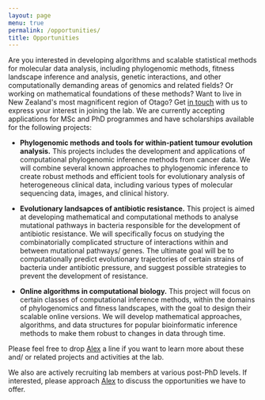 ```yaml
---
layout: page
menu: true
permalink: /opportunities/
title: Opportunities
---
```


Are you interested in developing algorithms and scalable statistical methods for molecular data analysis, including phylogenomic methods, fitness landscape inference and analysis, genetic interactions, and other computationally demanding areas of genomics and related fields?
Or working on mathematical foundations of these methods?
Want to live in New Zealand's most magnificent region of Otago?
Get [in touch](mailto:alex@gavruskin.com) with us to express your interest in joining the lab.
We are currently accepting applications for MSc and PhD programmes and have scholarships available for the following projects:

- **Phylogenomic methods and tools for within-patient tumour evolution analysis.**
  This projects includes the development and applications of computational phylogenomic inference methods from cancer data.
  We will combine several known approaches to phylogenomic inference to create robust methods and efficient tools for evolutionary analysis of heterogeneous clinical data, including various types of molecular sequencing data, images, and clinical history.

- **Evolutionary landsapces of antibiotic resistance.**
  This project is aimed at developing mathematical and computational methods to analyse mutational pathways in bacteria responsible for the development of antibiotic resistance.
  We will specifically focus on studying the combinatorially complicated structure of interactions within and between mutational pathways/ genes.
  The ultimate goal will be to computationally predict evolutionary trajectories of certain strains of bacteria under antibiotic pressure, and suggest possible strategies to prevent the development of resistance.

- **Online algorithms in computational biology.**
  This project will focus on certain classes of computational inference methods, within the domains of phylogenomics and fitness landscapes, with the goal to design their scalable online versions.
  We will develop mathematical approaches, algorithms, and data structures for popular bioinformatic inference methods to make them robust to changes in data through time.

Please feel free to drop [Alex](/alex/) a line if you want to learn more about these and/ or related projects and activities at the lab.

We also are actively recruiting lab members at various post-PhD levels.
If interested, please approach [Alex](/alex/) to discuss the opportunities we have to offer.
